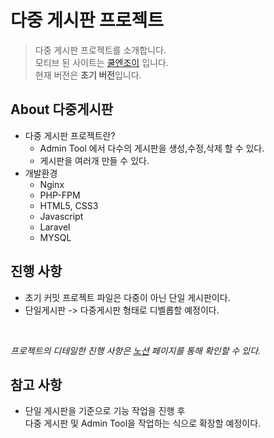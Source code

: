 # 다중 게시판 프로젝트
> 다중 게시판 프로젝트를 소개합니다.
> <br>모티브 된 사이트는 [쿨엔조이](https://coolenjoy.net/) 입니다.
> <br> 현재 버전은 **초기 버전**입니다.

## About 다중게시판
- 다중 게시판 프로젝트란?
  - Admin Tool 에서 다수의 게시판을 생성,수정,삭제 할 수 있다.
  - 게시판을 여러개 만들 수 있다.
- 개발환경
  - Nginx
  - PHP-FPM
  - HTML5, CSS3
  - Javascript
  - Laravel
  - MYSQL

## 진행 사항

- 초기 커밋 프로젝트 파일은 다중이 아닌 단일 게시판이다.
- 단일게시판 -> 다중게시판 형태로 디벨롭할 예정이다.
<br>

_프로젝트의 디테일한 진행 사항은 [노션](https://www.notion.so/hwlove/bc05ad48747643029608f0f3e9f1224a) 페이지를 통해 확인할 수 있다._

## 참고 사항
- 단일 게시판을 기준으로 기능 작업을 진행 후<br>
  다중 게시판 및 Admin Tool을 작업하는 식으로 확장할 예정이다.
